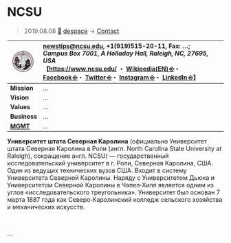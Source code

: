 # NCSU
> 2019.08.08 [🚀](../index/index.md) [despace](index.md) → [Contact](contact.md)

|[![](f/con/n/ncsu_logo1_thumb.jpg)](f/con/n/ncsu_logo1.png)|<newstips@ncsu.edu>, +1(919)515-20-11, Fax: …;<br> *Campus Box 7001, A Holladay Hall, Raleigh, NC, 27695, USA*<br> 【<https://www.ncsu.edu/> ・ [Wikipedia(EN) ⎆](https://en.wikipedia.org/wiki/North_Carolina_State_University)・ [Facebook ⎆](https://www.facebook.com/ncstate)・ [Twitter ⎆](https://twitter.com/ncstate)・ [Instagram ⎆](https://www.instagram.com/ncstate)・ [LinkedIn ⎆](https://www.linkedin.com/edu/north-carolina‑state-university-18786)】|
|:--|:--|
|**Mission**|…|
|**Vision**|…|
|**Values**|…|
|**Business**|…|
|**[MGMT](mgmt.md)**|…|

**Университет штата Северная Каролина** (официально Университет штата Северная Каролина в Роли (англ. North Carolina State University at Raleigh), сокращение англ. NCSU) — государственный исследовательский университет в г. Роли, Северная Каролина, США. Один из ведущих технических вузов США. Входит в систему Университета Северной Каролины. Наряду с Университетом Дьюка и Университетом Северной Каролины в Чапел‑Хилл является одним из углов «исследовательского треугольника». Университет был основан 7 марта 1887 года как Северо‑Каролинский колледж сельского хозяйства и механических искусств.


<p style="page-break-after:always"> </p>

…

